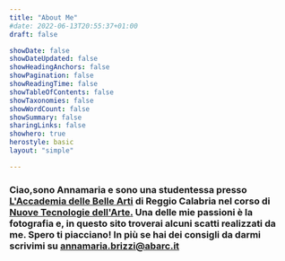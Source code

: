 ```yaml
---
title: "About Me"
#date: 2022-06-13T20:55:37+01:00
draft: false

showDate: false
showDateUpdated: false
showHeadingAnchors: false
showPagination: false
showReadingTime: false
showTableOfContents: false
showTaxonomies: false
showWordCount: false
showSummary: false
sharingLinks: false
showhero: true
herostyle: basic
layout: "simple"

---
```



### Ciao,sono Annamaria e sono una studentessa presso [**L'Accademia delle Belle Arti**](https://www.abarc.it) di Reggio Calabria nel corso di [**Nuove Tecnologie dell'Arte**.](https://www.abarc.it/didattica/dipartimento-di-progettazione-e-arti-applicate/scuola-di-nuove-tecnologie-dellarte/) Una delle mie passioni è la fotografia e, in questo sito troverai alcuni scatti realizzati da me. Spero ti piacciano! In più se hai dei consigli da darmi scrivimi su [**annamaria.brizzi@abarc.it**](mailto:annamaria.brizzi@abarc.it)


